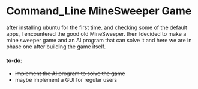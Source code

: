 # Command_Line MineSweeper Game  

after installing ubuntu for the first time. 
and checking some of the default apps, I encountered the good old MineSweeper. then Idecided to make a mine sweeper game and an AI program that can solve it
and here we are in phase one after building the game itself.


#### to-do:

- <s>implement the AI program to solve the game</s>
- maybe implement a GUI for regular users 
